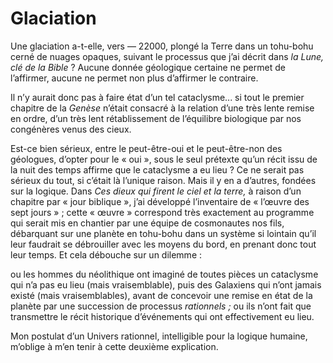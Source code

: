# Glaciation

Une glaciation a-t-elle, vers — 22000, plongé la Terre dans un tohu-bohu cerné de nuages opaques, suivant le processus que j’ai décrit dans *la Lune, clé de la Bible* ? Aucune donnée géologique certaine ne permet de l’affirmer, aucune ne permet non plus d’affirmer le contraire.

Il n’y aurait donc pas à faire état d’un tel cataclysme... si tout le premier chapitre de la *Genèse* n’était consacré à la relation d’une très lente remise en ordre, d’un très lent rétablissement de l’équilibre biologique par nos congénères venus des cieux.

Est-ce bien sérieux, entre le peut-être-oui et le peut-être-non des géologues, d’opter pour le « oui », sous le seul prétexte qu’un récit issu de la nuit des temps affirme que le cataclysme a eu lieu ? Ce ne serait pas sérieux du tout, si c’était là l’unique raison. Mais il y en a d’autres, fondées sur la logique. Dans *Ces dieux qui firent le ciel et la terre,* à raison d’un chapitre par « jour biblique », j’ai développé l’inventaire de « l’œuvre des sept jours » ; cette « œuvre » correspond très exactement au programme qui serait mis en chantier par une équipe de cosmonautes nos fils, débarquant sur une planète en tohu-bohu dans un système si lointain qu’il leur faudrait se débrouiller avec les moyens du bord, en prenant donc tout leur temps. Et cela débouche sur un dilemme :

ou les hommes du néolithique ont imaginé de toutes <span id="e9782221228517_c17.xhtml#page-241"></span>pièces un cataclysme qui n’a pas eu lieu (mais vraisemblable), puis des Galaxiens qui n’ont jamais existé (mais vraisemblables), avant de concevoir une remise en état de la planète par une succession de processus *rationnels ;* ou ils n’ont fait que transmettre le récit historique d’événements qui ont effectivement eu lieu.

Mon postulat d’un Univers rationnel, intelligible pour la logique humaine, m’oblige à m’en tenir à cette deuxième explication.

<span id="e9782221228517_c17.xhtml#title81"></span>

